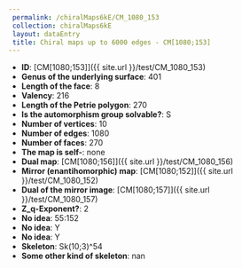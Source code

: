 ```yaml
--- 
 permalink: /chiralMaps6kE/CM_1080_153 
 collection: chiralMaps6kE
 layout: dataEntry
 title: Chiral maps up to 6000 edges - CM[1080;153]
---
```


- **ID**: [CM[1080;153]]({{ site.url }}/test/CM_1080_153)
- **Genus of the underlying surface**: 401
- **Length of the face**: 8
- **Valency**: 216
- **Length of the Petrie polygon**: 270
- **Is the automorphism group solvable?**: S
- **Number of vertices**: 10
- **Number of edges**: 1080
- **Number of faces**: 270
- **The map is self-**: none
- **Dual map**: [CM[1080;156]]({{ site.url }}/test/CM_1080_156)
- **Mirror (enantihomorphic) map**: [CM[1080;152]]({{ site.url }}/test/CM_1080_152)
- **Dual of the mirror image**: [CM[1080;157]]({{ site.url }}/test/CM_1080_157)
- **Z_q-Exponent?**: 2
- **No idea**:  55:152
- **No idea**: Y
- **No idea**: Y
- **Skeleton**: Sk(10;3)^54
- **Some other kind of skeleton**: nan
